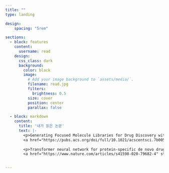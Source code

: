 ```yaml
---
title: ""
type: landing

design:
    spacing: "5rem"

sections:
  - block: features
    content:
      username: read
    design:
      css_class: dark
      background: 
        color: black
        image:
          # Add your image background to `assets/media/`.
          filename: read.jpg
          filters:
            brightness: 0.5
          size: cover
          position: center
          parallax: false

  - block: markdown
    content:
      title: '내가 읽은 논문'
      text: |-
        <p>Generating Focused Molecule Libraries for Drug Discovery with Recurrent Neural Networks</p>
        <a href="https://pubs.acs.org/doi/full/10.1021/acscentsci.7b00512" style="font-size: 10px;">(https://pubs.acs.org/doi/full/10.1021/acscentsci.7b00512)</a>
        
        <p>Transformer neural network for protein-specific de novo drug generation as a machine translation problem</p>
        <a href="https://www.nature.com/articles/s41598-020-79682-4" style="font-size: 10px;">(https://www.nature.com/articles/s41598-020-79682-4)</a>


---
```


